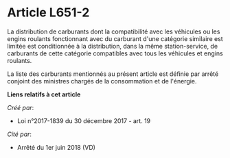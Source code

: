 # Article L651-2

La distribution de carburants dont la compatibilité avec les véhicules ou les engins roulants fonctionnant avec du carburant
d'une catégorie similaire est limitée est conditionnée à la distribution, dans la même station-service, de carburants de
cette catégorie compatibles avec tous les véhicules et engins roulants.

La liste des carburants mentionnés au présent article est définie par arrêté conjoint des ministres chargés de la
consommation et de l'énergie.

**Liens relatifs à cet article**

_Créé par_:

  - Loi n°2017-1839 du 30 décembre 2017 - art. 19

_Cité par_:

  - Arrêté du 1er juin 2018 (VD)
